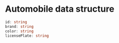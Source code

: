 # Automobile data structure

```typescript
id: string
brand: string
color: string
licensePlate: string
```
